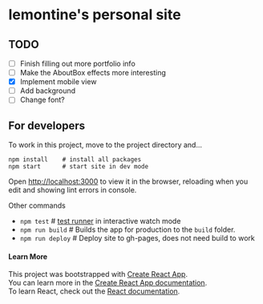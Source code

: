 # Iemontine's personal site
## TODO
- [ ] Finish filling out more portfolio info
- [ ] Make the AboutBox effects more interesting
- [x] Implement mobile view
- [ ] Add background
- [ ] Change font?

## For developers
To work in this project, move to the project directory and...
```
npm install    # install all packages
npm start      # start site in dev mode
```
Open [http://localhost:3000](http://localhost:3000) to view it in the browser, reloading when you edit and showing lint errors in console.

Other commands
* ``npm test``        # [test runner](https://facebook.github.io/create-react-app/docs/running-tests) in interactive watch mode
* ``npm run build``   # Builds the app for production to the `build` folder.
* ``npm run deploy``  # Deploy site to gh-pages, does not need build to work

#### Learn More
This project was bootstrapped with [Create React App](https://github.com/facebook/create-react-app).\
You can learn more in the [Create React App documentation](https://facebook.github.io/create-react-app/docs/getting-started).\
To learn React, check out the [React documentation](https://reactjs.org/).
